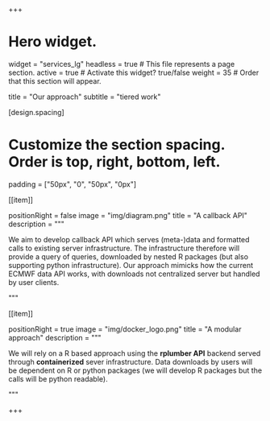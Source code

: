 +++
# Hero widget.
widget = "services_lg" 
headless = true  # This file represents a page section.
active = true  # Activate this widget? true/false
weight = 35  # Order that this section will appear.

title = "Our approach"
subtitle = "tiered work"

[design.spacing]
# Customize the section spacing. Order is top, right, bottom, left.
padding = ["50px", "0", "50px", "0px"]

[[item]]

positionRight = false
image = "img/diagram.png"
title = "A callback API"
description = """
 
 We aim to develop callback API which serves (meta-)data and formatted calls to existing server infrastructure. The infrastructure therefore will provide a query of queries, downloaded by nested R packages (but also supporting python infrastructure). Our approach mimicks how the current ECMWF data API works, with downloads not centralized server but handled by user clients.
 
 """

[[item]]

positionRight = true
image = "img/docker_logo.png"
title = "A modular approach"
description = """

We will rely on a R based approach using the **rplumber API** backend served through **containerized** sever infrastructure. Data downloads by users will be dependent on R or python packages (we will develop R packages but the calls will be python readable).
 
"""

+++
